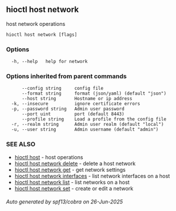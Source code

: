 ## hioctl host network

host network operations

```
hioctl host network [flags]
```

### Options

```
  -h, --help   help for network
```

### Options inherited from parent commands

```
      --config string     config file
      --format string     format (json/yaml) (default "json")
      --host string       Hostname or ip address
  -k, --insecure          ignore certificate errors
  -p, --password string   Admin user password
      --port uint         port (default 8443)
      --profile string    Load a profile from the config file
  -r, --realm string      Admin user realm (default "local")
  -u, --user string       Admin username (default "admin")
```

### SEE ALSO

* [hioctl host](hioctl_host.md)	 - host operations
* [hioctl host network delete](hioctl_host_network_delete.md)	 - delete a host network
* [hioctl host network get](hioctl_host_network_get.md)	 - get network settings
* [hioctl host network interfaces](hioctl_host_network_interfaces.md)	 - list network interfaces on a host
* [hioctl host network list](hioctl_host_network_list.md)	 - list networks on a host
* [hioctl host network set](hioctl_host_network_set.md)	 - create or edit a network

###### Auto generated by spf13/cobra on 26-Jun-2025
